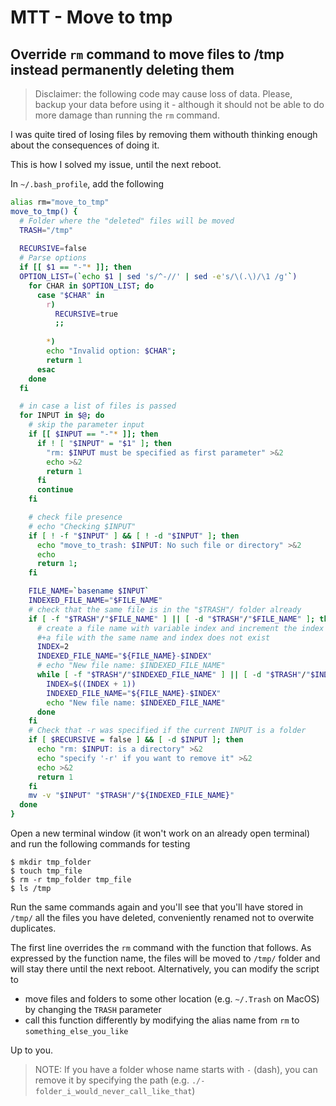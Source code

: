 # MTT - Move to tmp
## Override `rm` command to move files to /tmp instead permanently deleting them

> Disclaimer: the following code may cause loss of data. Please, backup your data before using it - although it should not be able to do more damage than running the `rm` command.

I was quite tired of losing files by removing them withouth thinking enough about the consequences of doing it.

This is how I solved my issue, until the next reboot.

In `~/.bash_profile`, add the following

```bash
alias rm="move_to_tmp"
move_to_tmp() {
  # Folder where the "deleted" files will be moved
  TRASH="/tmp"
  
  RECURSIVE=false
  # Parse options
  if [[ $1 == "-"* ]]; then
  OPTION_LIST=(`echo $1 | sed 's/^-//' | sed -e's/\(.\)/\1 /g'`)
    for CHAR in $OPTION_LIST; do
      case "$CHAR" in
        r)
          RECURSIVE=true
          ;;
        
        *)
        echo "Invalid option: $CHAR";
        return 1
      esac
    done
  fi

  # in case a list of files is passed
  for INPUT in $@; do
    # skip the parameter input
    if [[ $INPUT == "-"* ]]; then
      if ! [ "$INPUT" = "$1" ]; then
        "rm: $INPUT must be specified as first parameter" >&2
        echo >&2
        return 1
      fi
      continue
    fi

    # check file presence
    # echo "Checking $INPUT"
    if [ ! -f "$INPUT" ] && [ ! -d "$INPUT" ]; then
      echo "move_to_trash: $INPUT: No such file or directory" >&2
      echo
      return 1;
    fi

    FILE_NAME=`basename $INPUT`
    INDEXED_FILE_NAME="$FILE_NAME"
    # check that the same file is in the "$TRASH"/ folder already
    if [ -f "$TRASH"/"$FILE_NAME" ] || [ -d "$TRASH"/"$FILE_NAME" ]; then
      # create a file name with variable index and increment the index until
      #+a file with the same name and index does not exist
      INDEX=2
      INDEXED_FILE_NAME="${FILE_NAME}-$INDEX"
      # echo "New file name: $INDEXED_FILE_NAME"
      while [ -f "$TRASH"/"$INDEXED_FILE_NAME" ] || [ -d "$TRASH"/"$INDEXED_FILE_NAME" ]; do
        INDEX=$((INDEX + 1))
        INDEXED_FILE_NAME="${FILE_NAME}-$INDEX"
        echo "New file name: $INDEXED_FILE_NAME"
      done
    fi
    # Check that -r was specified if the current INPUT is a folder
    if [ $RECURSIVE = false ] && [ -d $INPUT ]; then
      echo "rm: $INPUT: is a directory" >&2
      echo "specify '-r' if you want to remove it" >&2
      echo >&2
      return 1
    fi
    mv -v "$INPUT" "$TRASH"/"${INDEXED_FILE_NAME}"
  done
}
```

Open a new terminal window (it won't work on an already open terminal) and run the following commands for testing

```
$ mkdir tmp_folder
$ touch tmp_file
$ rm -r tmp_folder tmp_file
$ ls /tmp
```
Run the same commands again and you'll see that you'll have stored in `/tmp/` all the files you have deleted, conveniently renamed not to overwite duplicates.

The first line overrides the `rm` command with the function that follows. As expressed by the function name, the files will be moved to `/tmp/` folder and will stay there until the next reboot. Alternatively, you can modify the script to

- move files and folders to some other location (e.g. `~/.Trash` on MacOS) by changing the `TRASH` parameter
- call this function differently by modifying the alias name from `rm` to `something_else_you_like`

Up to you.

> NOTE: If you have a folder whose name starts with `-` (dash), you can remove it by specifying the path (e.g. `./-folder_i_would_never_call_like_that`)
